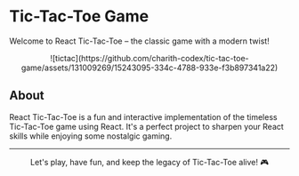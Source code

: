 # Tic-Tac-Toe Game

Welcome to React Tic-Tac-Toe – the classic game with a modern twist!

<p align="center">
  ![tictac](https://github.com/charith-codex/tic-tac-toe-game/assets/131009269/15243095-334c-4788-933e-f3b897341a22)
</p>

## About

React Tic-Tac-Toe is a fun and interactive implementation of the timeless Tic-Tac-Toe game using React. It's a perfect project to sharpen your React skills while enjoying some nostalgic gaming.

---

<p align="center">
  Let's play, have fun, and keep the legacy of Tic-Tac-Toe alive! 🎮
</p>
